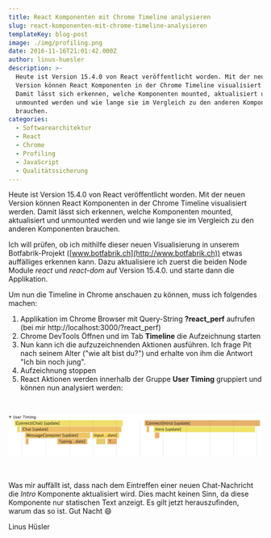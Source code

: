 ```yaml
---
title: React Komponenten mit Chrome Timeline analysieren
slug: react-komponenten-mit-chrome-timeline-analysieren
templateKey: blog-post
image: ./img/profiling.png
date: 2016-11-16T21:01:42.000Z
author: linus-huesler
description: >-
  Heute ist Version 15.4.0 von React veröffentlicht worden. Mit der neuen
  Version können React Komponenten in der Chrome Timeline visualisiert werden.
  Damit lässt sich erkennen, welche Komponenten mounted, aktualisiert und
  unmounted werden und wie lange sie im Vergleich zu den anderen Komponenten
  brauchen.
categories:
  - Softwarearchitektur
  - React
  - Chrome
  - Profiling
  - JavaScript
  - Qualitätssicherung
---
```


Heute ist Version 15.4.0 von React veröffentlicht worden. Mit der neuen Version können React Komponenten in der Chrome Timeline visualisiert werden. Damit lässt sich erkennen, welche Komponenten mounted, aktualisiert und unmounted werden und wie lange sie im Vergleich zu den anderen Komponenten brauchen.

Ich will prüfen, ob ich mithilfe dieser neuen Visualisierung in unserem Botfabrik-Projekt ([www.botfabrik.ch](http://www.botfabrik.ch)) etwas auffälliges erkennen kann. Dazu aktualisiere ich zuerst die beiden Node Module <em>react</em> und <em>react-dom</em> auf Version 15.4.0. und starte dann die Applikation.

Um nun die Timeline in Chrome anschauen zu können, muss ich folgendes machen:

<ol>
  <li>Applikation im Chrome Browser mit Query-String <strong>?react_perf</strong> aufrufen (bei mir http://localhost:3000/?react_perf)</li>
  <li>Chrome DevTools Öffnen und im Tab <strong>Timeline</strong> die Aufzeichnung starten</li>
  <li>Nun kann ich die aufzuzeichnenden Aktionen ausführen. Ich frage Pit nach seinem Alter ("wie alt bist du?") und erhalte von ihm die Antwort "Ich bin noch jung".</li>
  <li>Aufzeichnung stoppen</li>
  <li>React Aktionen werden innerhalb der Gruppe <strong>User Timing</strong> gruppiert und können nun analysiert werden:</li>
</ol>
&nbsp;

![react-profiling](img/react-profiling.png)

&nbsp;

Was mir auffällt ist, dass nach dem Eintreffen einer neuen Chat-Nachricht die <em>Intro</em> Komponente aktualisiert wird. Dies macht keinen Sinn, da diese Komponente nur statischen Text anzeigt. Es gilt jetzt herauszufinden, warum das so ist. Gut Nacht :smile:

Linus Hüsler

